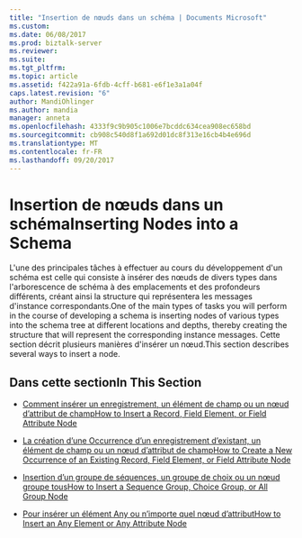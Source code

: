 ```yaml
---
title: "Insertion de nœuds dans un schéma | Documents Microsoft"
ms.custom: 
ms.date: 06/08/2017
ms.prod: biztalk-server
ms.reviewer: 
ms.suite: 
ms.tgt_pltfrm: 
ms.topic: article
ms.assetid: f422a91a-6fdb-4cff-b681-e6f1e3a1a04f
caps.latest.revision: "6"
author: MandiOhlinger
ms.author: mandia
manager: anneta
ms.openlocfilehash: 4333f9c9b905c1006e7bcddc634cea908ec658bd
ms.sourcegitcommit: cb908c540d8f1a692d01dc8f313e16cb4b4e696d
ms.translationtype: MT
ms.contentlocale: fr-FR
ms.lasthandoff: 09/20/2017
---
```

# <a name="inserting-nodes-into-a-schema"></a><span data-ttu-id="e68d6-102">Insertion de nœuds dans un schéma</span><span class="sxs-lookup"><span data-stu-id="e68d6-102">Inserting Nodes into a Schema</span></span>
<span data-ttu-id="e68d6-103">L'une des principales tâches à effectuer au cours du développement d'un schéma est celle qui consiste à insérer des nœuds de divers types dans l'arborescence de schéma à des emplacements et des profondeurs différents, créant ainsi la structure qui représentera les messages d'instance correspondants.</span><span class="sxs-lookup"><span data-stu-id="e68d6-103">One of the main types of tasks you will perform in the course of developing a schema is inserting nodes of various types into the schema tree at different locations and depths, thereby creating the structure that will represent the corresponding instance messages.</span></span> <span data-ttu-id="e68d6-104">Cette section décrit plusieurs manières d'insérer un nœud.</span><span class="sxs-lookup"><span data-stu-id="e68d6-104">This section describes several ways to insert a node.</span></span>  
  
## <a name="in-this-section"></a><span data-ttu-id="e68d6-105">Dans cette section</span><span class="sxs-lookup"><span data-stu-id="e68d6-105">In This Section</span></span>  
  
-   [<span data-ttu-id="e68d6-106">Comment insérer un enregistrement, un élément de champ ou un nœud d’attribut de champ</span><span class="sxs-lookup"><span data-stu-id="e68d6-106">How to Insert a Record, Field Element, or Field Attribute Node</span></span>](../core/how-to-insert-a-record-field-element-or-field-attribute-node.md)  
  
-   [<span data-ttu-id="e68d6-107">La création d’une Occurrence d’un enregistrement d’existant, un élément de champ ou un nœud d’attribut de champ</span><span class="sxs-lookup"><span data-stu-id="e68d6-107">How to Create a New Occurrence of an Existing Record, Field Element, or Field Attribute Node</span></span>](../core/create-new-occurrence-of-an-existing-record-field-element-or-field-attribute.md)  
  
-   [<span data-ttu-id="e68d6-108">Insertion d’un groupe de séquences, un groupe de choix ou un nœud groupe tous</span><span class="sxs-lookup"><span data-stu-id="e68d6-108">How to Insert a Sequence Group, Choice Group, or All Group Node</span></span>](../core/how-to-insert-a-sequence-group-choice-group-or-all-group-node.md)  
  
-   [<span data-ttu-id="e68d6-109">Pour insérer un élément Any ou n’importe quel nœud d’attribut</span><span class="sxs-lookup"><span data-stu-id="e68d6-109">How to Insert an Any Element or Any Attribute Node</span></span>](../core/how-to-insert-an-any-element-or-any-attribute-node.md)
